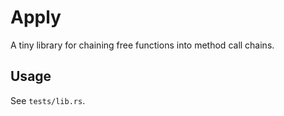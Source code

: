 Apply
=====

A tiny library for chaining free functions into method call chains.

Usage
-----

See `tests/lib.rs`.